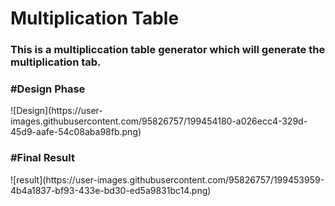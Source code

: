 <h1>Multiplication Table</h1>
<h3>This is a multipliccation table generator which will generate the multiplication tab.<h3>
<h3>#Design Phase</h3>
![Design](https://user-images.githubusercontent.com/95826757/199454180-a026ecc4-329d-45d9-aafe-54c08aba98fb.png)
<h3>#Final Result</h3>
![result](https://user-images.githubusercontent.com/95826757/199453959-4b4a1837-bf93-433e-bd30-ed5a9831bc14.png)

